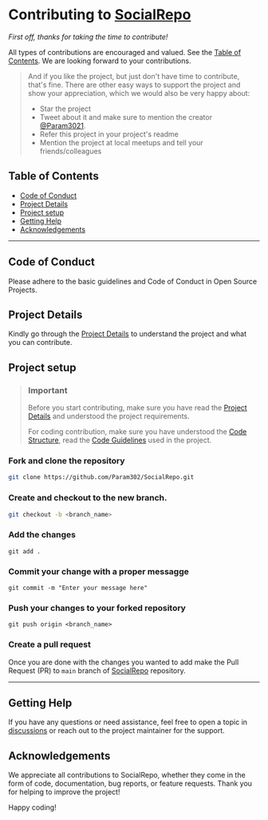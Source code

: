 # Contributing to [SocialRepo](https://github.com/Param302/SocialRepo)

_First off, thanks for taking the time to contribute!_

All types of contributions are encouraged and valued. See the [Table of Contents](#table-of-contents). We are looking forward to your contributions.

> And if you like the project, but just don't have time to contribute, that's fine. There are other easy ways to support the project and show your appreciation, which we would also be very happy about:
>
> -   Star the project
> -   Tweet about it and make sure to mention the creator [@Param3021](https://twitter.com/Param3021).
> -   Refer this project in your project's readme
> -   Mention the project at local meetups and tell your friends/colleagues

## Table of Contents

-   [Code of Conduct](#code-of-conduct)
-   [Project Details](#project-details)
-   [Project setup](#project-setup)
-   [Getting Help](#getting-help)
-   [Acknowledgements](#acknowledgements)

---

## Code of Conduct

Please adhere to the basic guidelines and Code of Conduct in Open Source Projects.

## Project Details

Kindly go through the [Project Details](README.md) to understand the project and what you can contribute.

## Project setup

> ### Important
>
> Before you start contributing, make sure you have read the [Project Details](README.md) and understood the project requirements.
>
> For coding contribution, make sure you have understood the [Code Structure](README.md#code-structure), read the [Code Guidelines](README.md#code-guidelines) used in the project.

### Fork and clone the repository

```bash
git clone https://github.com/Param302/SocialRepo.git
```

### Create and checkout to the new branch.

```bash
git checkout -b <branch_name>
```

### Add the changes

```
git add .
```

### Commit your change with a proper messagge

```
git commit -m "Enter your message here"
```

### Push your changes to your forked repository

```
git push origin <branch_name>
```

### Create a pull request

Once you are done with the changes you wanted to add make the Pull Request (PR) to `main` branch of [SocialRepo](https://github.com/Param302/SocialRepo) repository.

---

## Getting Help

If you have any questions or need assistance, feel free to open a topic in [discussions](https://github.com/Param302/SocialRepo/discussions) or reach out to the project maintainer for the support.

## Acknowledgements

We appreciate all contributions to SocialRepo, whether they come in the form of code, documentation, bug reports, or feature requests. Thank you for helping to improve the project!

Happy coding!
